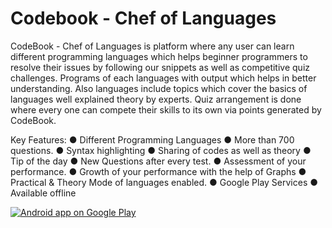 # Codebook - Chef of Languages

CodeBook - Chef of Languages is platform where any user can learn different programming languages which helps beginner programmers to resolve their issues by following our snippets as well as competitive quiz challenges. Programs of each languages with output which helps in better understanding. Also languages include topics which cover the basics of languages well explained theory by experts. Quiz arrangement is done where every one can compete their skills to its own via points generated by CodeBook.

Key Features:
● Different Programming Languages
● More than 700 questions.
● Syntax highlighting
● Sharing of codes as well as theory
● Tip of the day
● New Questions after every test.
● Assessment of your performance.
● Growth of your performance with the help of Graphs
● Practical & Theory Mode of languages enabled.
● Google Play Services
● Available offline

<a href="https://play.google.com/store/apps/details?id=com.markdevelopers.codebook">
  <img alt="Android app on Google Play" src="https://developer.android.com/images/brand/en_app_rgb_wo_45.png" />
</a>
